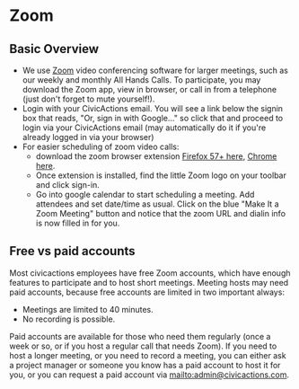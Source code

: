 # Zoom

## Basic Overview

* We use [Zoom](https://zoom.us/) video conferencing software for larger meetings, such as our weekly and monthly All Hands Calls. To participate, you may download the Zoom app, view in browser, or call in from a telephone (just don't forget to mute yourself!).
* Login with your CivicActions email. You will see a link below the signin box that reads, "Or, sign in with Google..." so click that and proceed to login via your CivicActions email (may automatically do it if you're already logged in via your browser)
* For easier scheduling of zoom video calls:
  * download the zoom browser extension [Firefox 57+ here](https://addons.mozilla.org/en-US/firefox/addon/zoom-new-scheduler/), [Chrome here](https://chrome.google.com/webstore/detail/zoom-scheduler/kgjfgplpablkjnlkjmjdecgdpfankdle).
  * Once extension is installed, find the little Zoom logo on your toolbar and click sign-in.
  * Go into google calendar to start scheduling a meeting. Add attendees and set date/time as usual. Click on the blue "Make It a Zoom Meeting" button and notice that the zoom URL and dialin info is now filled in for you.

## Free vs paid accounts

Most civicactions employees have free Zoom accounts, which have enough features to participate and to host short meetings. Meeting hosts may need paid accounts, because free accounts are limited in two important always:

* Meetings are limited to 40 minutes.
* No recording is possible.

Paid accounts are available for those who need them regularly (once a week or so, or if you host a regular call that needs Zoom). If you need to host a longer meeting, or you need to record a meeting, you can either ask a project manager or someone you know has a paid account to host it for you, or you can request a paid account via <mailto:admin@civicactions.com>.

